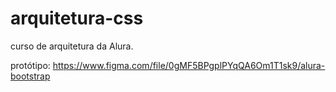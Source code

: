 # arquitetura-css
curso de arquitetura da Alura. 

protótipo:
https://www.figma.com/file/0gMF5BPgplPYqQA6Om1T1sk9/alura-bootstrap
